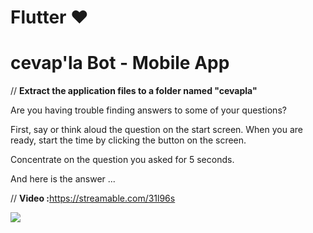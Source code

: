 # Flutter ❤️

# cevap'la Bot - Mobile App

// <b>Extract the application files to a folder named "cevapla"</b>

Are you having trouble finding answers to some of your questions?

First, say or think aloud the question on the start screen. When you are ready, start the time by clicking the button on the screen.

Concentrate on the question you asked for 5 seconds.

And here is the answer ...

// <b>Video :</b>https://streamable.com/31l96s

<img src="https://i.imgur.com/BsiPLvz.png"/>